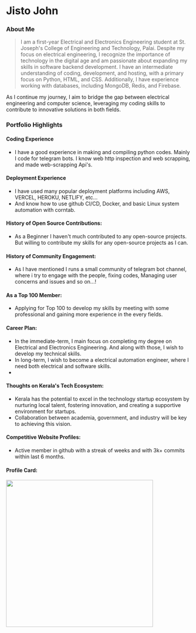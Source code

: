 # Jisto John

### About Me

> I am a first-year Electrical and Electronics Engineering student at St. Joseph's College of Engineering and Technology, Palai. Despite my focus on electrical engineering, I recognize the importance of technology in the digital age and am passionate about expanding my skills in software backend development. I have an intermediate understanding of coding, development, and hosting, with a primary focus on Python, HTML, and CSS. Additionally, I have experience working with databases, including MongoDB, Redis, and Firebase.

As I continue my journey, I aim to bridge the gap between electrical engineering and computer science, leveraging my coding skills to contribute to innovative solutions in both fields.


### Portfolio Highlights

#### Coding Experience

- I have a good experience in making and compiling python codes. Mainly I code for telegram bots. I know web http inspection and web scrapping, and made web-scrapping Api's.

#### Deployment Experience

- I have used many popular deployment platforms including AWS, VERCEL, HEROKU, NETLIFY, etc...
- And know how to use github CI/CD, Docker, and basic Linux system automation with corntab.

#### History of Open Source Contributions:

- As a Beginner I haven't much contributed to any open-source projects. But willing to contribute my skills for any open-source projects as I can.

#### History of Community Engagement:

-  As I have mentioned I runs a small community of telegram bot channel, where i try to engage with the people, fixing codes, Managing user concerns and issues and so on...!

#### As a Top 100 Member:

- Applying for Top 100 to develop my skills by meeting with some professional and gaining more experience in the every fields.

#### Career Plan:

- In the immediate-term, I main focus on completing my degree on Electrical and Electronics Engineering. And along with those, I wish to develop my technical skills.
- In long-term, I wish to become a electrical automation engineer, where I need both electrical and software skills.
- 
#### Thoughts on Kerala's Tech Ecosystem:

- Kerala has the potential to excel in the technology startup ecosystem by nurturing local talent, fostering innovation, and creating a supportive environment for startups.
- Collaboration between academia, government, and industry will be key to achieving this vision.

#### Competitive Website Profiles:

- Active member in github with a streak of weeks and with 3k+ commits within last 6 months.
#### Profile Card:

<img
src="https://mulearn.org/embed/rank/appujohn@mulearn"
width="400px">
</img>


